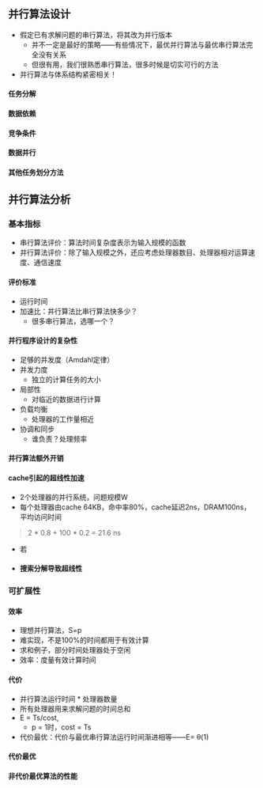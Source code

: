 ## 并行算法设计

* 假定已有求解问题的串行算法，将其改为并行版本
  * 并不一定是最好的策略——有些情况下，最优并行算法与最优串行算法完全没有关系 
  * 但很有用，我们很熟悉串行算法，很多时候是切实可行的方法 
* 并行算法与体系结构紧密相关！

#### 任务分解

#### 数据依赖

#### 竞争条件

#### 数据并行

#### 其他任务划分方法

## 并行算法分析

### 基本指标

* 串行算法评价：算法时间复杂度表示为输入规模的函数
* 并行算法评价：除了输入规模之外，还应考虑处理器数目、处理器相对运算速度、通信速度

#### 评价标准

* 运行时间
* 加速比：并行算法比串行算法快多少？
  * 很多串行算法，选哪一个？

#### 并行程序设计的复杂性

* 足够的并发度（Amdahl定律）
* 并发力度
  * 独立的计算任务的大小
* 局部性
  * 对临近的数据进行计算
* 负载均衡
  * 处理器的工作量相近
* 协调和同步
  * 谁负责？处理频率

#### 并行算法额外开销

#### cache引起的超线性加速

* 2个处理器的并行系统，问题规模W
* 每个处理器由cache 64KB，命中率80%，cache延迟2ns，DRAM100ns，平均访问时间

> 2 \* 0.8 + 100 \* 0.2 = 21.6 ns

* 若
* #### 搜索分解导致超线性

### 可扩展性

#### 效率

* 理想并行算法，S=p
* 难实现，不是100%的时间都用于有效计算
* 求和例子，部分时间处理器处于空闲
* 效率：度量有效计算时间

#### 代价

* 并行算法运行时间 \* 处理器数量
* 所有处理器用来求解问题的时间总和
* E = Ts/cost,
  * p = 1时，cost = Ts
* 代价最优：代价与最优串行算法运行时间渐进相等——E= θ\(1\)

#### 代价最优

#### 非代价最优算法的性能

#### 



